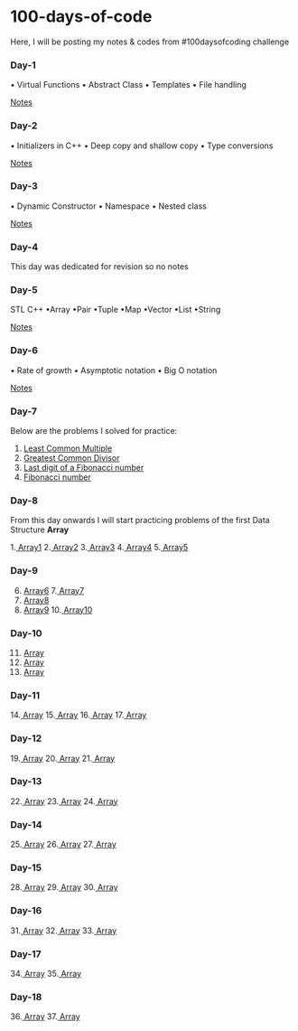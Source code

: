 # 100-days-of-code
Here, I will be posting my notes & codes from #100daysofcoding challenge
### Day-1

• Virtual Functions
• Abstract Class
• Templates
• File handling

[Notes](https://github.com/Ru311/100-days-of-code/blob/master/DAY%201.pdf)

### Day-2

• Initializers in C++
• Deep copy and shallow copy
• Type conversions

[Notes](https://github.com/Ru311/100-days-of-code/blob/master/Day%202.pdf)

### Day-3

• Dynamic Constructor
• Namespace
• Nested class

[Notes](https://github.com/Ru311/100-days-of-code/blob/master/DAY%203.pdf)

### Day-4

This day was dedicated for revision so no notes

### Day-5

STL C++
•Array
•Pair
•Tuple
•Map
•Vector
•List
•String

[Notes](https://github.com/Ru311/100-days-of-code/blob/master/Day%205.pdf)

### Day-6

• Rate of growth
• Asymptotic notation
• Big O notation

[Notes](https://github.com/Ru311/100-days-of-code/blob/master/DSA%20Day%201.pdf)

### Day-7
Below are the problems I solved for practice:
1. [Least Common Multiple](https://github.com/Ru311/100-days-of-code/blob/master/LCM.cpp)
2. [Greatest Common Divisor](https://github.com/Ru311/100-days-of-code/blob/master/GCD.cpp)
3. [Last digit of a Fibonacci number](https://github.com/Ru311/100-days-of-code/blob/master/Last%20digit%20of%20fibonnacci.cpp)
4. [Fibonacci number](https://github.com/Ru311/100-days-of-code/blob/master/Fibonnacci.cpp)


### Day-8
From this day onwards I will start practicing problems of the first Data Structure **Array**

1.[ Array1]()
2.[ Array2]()
3.[ Array3]()
4.[ Array4]()
5.[ Array5]()

### Day-9
6. [Array6]()
7.[ Array7]()
8. [Array8]()
9. [Array9]()
10.[ Array10]()

### Day-10
11. [Array]()
12. [Array]()
13. [Array]()

### Day-11
14.[ Array]()
15.[ Array]()
16.[ Array]()
17.[ Array]()

### Day-12
19.[ Array]()
20.[ Array]()
21.[ Array]()


### Day-13
22.[ Array]()
23.[ Array]()
24.[ Array]()

### Day-14
25.[ Array]()
26.[ Array]()
27.[ Array]()

### Day-15
28.[ Array]()
29.[ Array]()
30.[ Array]()

### Day-16
31.[ Array]()
32.[ Array]()
33.[ Array]()

### Day-17
34.[ Array]()
35.[ Array]()

### Day-18
36.[ Array]()
37.[ Array]()
